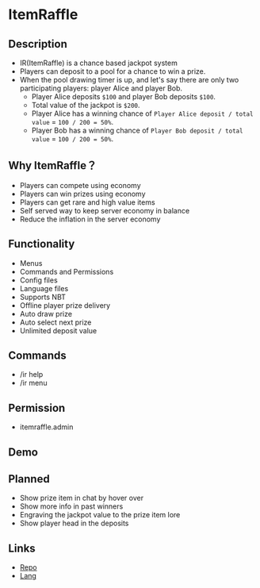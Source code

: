 # ItemRaffle

## Description

- IR(ItemRaffle) is a chance based jackpot system
- Players can deposit to a pool for a chance to win a prize.
- When the pool drawing timer is up, and let's say there are only two participating players: player Alice and player Bob.
    - Player Alice deposits `$100` and player Bob deposits `$100`.
    - Total value of the jackpot is `$200`.
    - Player Alice has a winning chance of `Player Alice deposit / total value` = `100 / 200 = 50%`.
    - Player Bob has a winning chance of `Player Bob deposit / total value` = `100 / 200 = 50%`.

## Why ItemRaffle？

- Players can compete using economy
- Players can win prizes using economy
- Players can get rare and high value items
- Self served way to keep server economy in balance
- Reduce the inflation in the server economy

## Functionality

- Menus
- Commands and Permissions
- Config files
- Language files
- Supports NBT
- Offline player prize delivery
- Auto draw prize
- Auto select next prize
- Unlimited deposit value

## Commands

- /ir help
- /ir menu

## Permission

- itemraffle.admin

## Demo

## Planned
- Show prize item in chat by hover over
- Show more info in past winners
- Engraving the jackpot value to the prize item lore
- Show player head in the deposits

## Links

- [Repo](https://github.com/weihao/itemraffle)
- [Lang](https://github.com/weihao/itemraffle/blob/main/src/main/resources/lang_en.yml)
